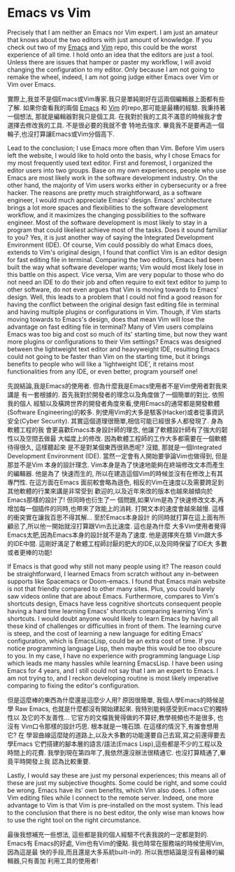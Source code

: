 # Emacs vs Vim

Precisely that I am neither an Emacs nor Vim expert. I am 
just an amateur that knows about the two editors with just 
amount of knowledge. If you check out two of my
[Emacs](https://github.com/jcs090218/jcs-emacs)
and
[Vim](https://github.com/jcs090218/jcs-vim)
repo, this could be the worst experience of all time. I hold 
onto an idea that the editors are just a tool. Unless there 
are issues that hamper or paster my workflow, I will avoid 
changing the configuration to my editor. Only because I am 
not going to remake the wheel, indeed, I am not going judge 
either Emacs over Vim or Vim over Emacs.

實際上,我並不是個Emacs或Vim專家.我只是單純剛好在這兩個編輯器上面都有些了解. 
如果你查看我的兩個
[Emacs](https://github.com/jcs090218/jcs-emacs)
和
[Vim](https://github.com/jcs090218/jcs-vim)
的repo,那可能是最糟的經驗. 我秉持著一個想法, 那就是編輯器對我只是個工具. 
在我對於我的工具不滿意的時候我才會選擇去修改我的工具. 不是很必要的我就不會
特地去強求. 畢竟我不是要再造一個輪子,也沒打算讓Emacs或Vim分個高下.

Lead to the conclusion; I use Emacs more often than Vim. 
Before Vim users left the website, I would like to hold 
onto the basis, why I chose Emacs for my most frequently 
used text editor. First and foremost, I organized the editor 
users into two groups. Base on my own experiences, people 
who use Emacs are most likely work in the software development 
industry. On the other hand, the majority of Vim users works 
either in cybersecurity or a free hacker. The reasons are pretty 
much straightforward, as a software engineer, I would much 
appreciate Emacs' design. Emacs' architecture brings a lot more 
spaces and flexibilities to the software development workflow, 
and it maximizes the changing possibilities to the software 
engineer. Most of the software development is most likely to 
stay in a program that could likeliest achieve most of the 
tasks. Does it sound familiar to you? Yes, it is just another 
way of saying the Integrated Development Environment (IDE). Of 
course, Vim could possibly do what Emacs does, extends to Vim's 
original design, I found that conflict Vim is an editor design 
for fast editing file in terminal. Comparing the two editors, 
Emacs had been built the way what software developer wants; Vim 
would most likely lose in this battle on this aspect. Vice versa, 
Vim are very popular to those who do not need an IDE to do their 
job and often require to exit text editor to jump to other 
software, do not even argues that Vim is moving towards to Emacs' 
design. Well, this leads to a problem that I could not find a 
good reason for having the conflict between the original design 
fast editing file in terminal and having multiple plugins or 
configurations in Vim. Though, if Vim starts moving towards to 
Emacs's design, does that mean Vim will lose the advantage on 
fast editing file in terminal? Many of Vim users complains Emacs 
was too big and cost so much of its' starting time, but now they 
want more plugins or configurations to their Vim settings? Emacs 
was designed between the lightweight text editor and heavyweight 
IDE, resulting Emacs could not going to be faster than Vim on the 
starting time, but it brings benefits to people who will like a 
'lightweight IDE', it retains most functionalities from any IDE, 
or even better, program yourself one!

先說結論,我是Emacs的使用者. 但為什麼我是Emacs使用者不是Vim使用者對我來講是
有一套根據的. 首先我對於開發者的理念以及角度做了一個簡單的對比. 依照我的個人
經驗以及橫跨世界的開發者角度來看,使用Emacs的通常都是開發軟體(Software 
Engineering)的較多. 則使用Vim的大多是駭客(Hacker)或者從事資訊安全(Cyber 
Security). 其實這個道理很簡單,相信可能已經很多人都發現了. 身為軟體工程的我
會更喜歡Emacs本身設計師的理念, 他讓了軟體設計師有了強大的韌性以及空間去做最
大幅度上的修改. 因為軟體工程師的工作大多都需要在一個軟體待得很久, 這樣聽起來
是不是對某個東西很熟悉呢? 沒錯, 那就是一個Integrated Development 
Environment (IDE). 當然一定會有人開始要爭論Vim也做得到, 但是那並不是Vim
本身的設計理念. Vim本身是為了快速地能夠在終端修改文本而產生的編輯器. 他是為了
快速而生的, 所以在建造這個Vim的時候並沒有在修改上有其專門性. 在這方面在Emacs
面前較會略為遜色, 相反的Vim在速度以及需要跨足到其他軟體的行業來講是非常受到
歡迎的,以及近年來改的版本也越來越傾向於Emacs那樣的設計了! 但同時也衍生了一
個問題,如果Vim是為了快速修改文本,再增加每一個插件的同時,也帶來了效能上的消耗. 
打開文本的速度會越來越慢. 這樣的衝突實在讓我百思不得其解... 至於Emacs本身設計
的同時就打算在這上面有所顧忌了,所以他一開始就沒打算跟Vim去比速度. 這也是為什麼
大多Vim使用者覺得Emacs太肥,因為Emacs本身的設計就不是為了速度. 他是選擇夾在類
Vim跟大多的IDE中間. 這剛好滿足了軟體工程師討厭的肥大的IDE,以及同時保留了IDE大
多數或者更棒的功能!

If Emacs is that good why still not many people using it? The 
reason could be straightforward, I learned Emacs from scratch 
without any in-between supports like Spacemacs or Doom-emacs. 
I found that Emacs main website is not that friendly compared 
to other many sites. Plus, you could barely saw videos online 
that are about Emacs. Furthermore, compares to Vim's shortcuts 
design, Emacs have less cognitive shortcuts consequent people 
having a hard time learning Emacs' shortcuts comparing learning 
Vim's shortcuts. I would doubt anyone would likely to learn Emacs 
by having all these kind of challenges or difficulties in front 
of them. The learning curve is steep, and the cost of learning a 
new language for editing Emacs' configuration, which is EmacsLisp, 
could be an extra cost of time. If you notice programming language 
Lisp, then maybe this would be too obscure to you. In my case, I 
have no experience with programming language Lisp which leads me 
many hassles while learning EmacsLisp. I have been using Emacs 
for 4 years, and I still could not say that I am an expert to 
Emacs. I am not trying to, and I reckon developing routine is 
most likely imperative comparing to fixing the editor's 
configuration.

但是這麼棒的東西為什麼還是這麼少人用? 原因很簡單, 我個人學Emacs的時候是學
Raw Emacs, 也就是什麼都沒有開始建起來. 我特別能夠感受到Emacs它的獨特性以
及它的不友善性... 它官方的文檔我覺得做的不算好,教學視頻也不是很多, 也沒有
Vim口令那樣的設計巧思. 根本就是一塊石頭. 在這樣的情況下,有誰會想用它? 在
學習曲線這麼陡的道路上,以及大多數的功能還要自己去寫,寫之前還得要去學Emacs
它們搭建的腳本層的語言/語法(Emacs Lisp),這些都是不少的工程以及時間上的花費. 
我學到現在第四年了,我依然還沒辦法很精通它. 也沒打算精通了,畢竟平時開發上我
認為比較重要.

Lastly, I would say these are just my personal experiences; 
this means all of these are just my subjective thoughts. Some 
could be right, and some could be wrong. Emacs have its' own 
benefits, which Vim also does. I often use Vim editing files 
while I connect to the remote server. Indeed, one more advantage 
to Vim is that Vim is pre-installed on the most system. This 
lead to the conclusion that there is no best editor, the only 
wise man knows how to use the right tool on the right circumstance.

最後我想補充一些想法, 這些都是我的個人經驗不代表我說的一定都是對的. Emacs有
Emacs的好處, Vim也有Vim的優點. 我也時常在服務端的時候使用Vim, 因為這是最
快的手段,而且還是大多系統built-in的. 所以我想結論是沒有最棒的編輯器,只有善加
利用工具的使用者!
